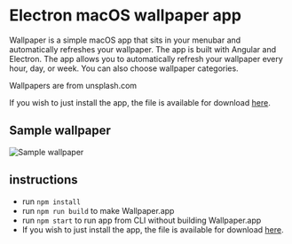# Electron macOS wallpaper app
Wallpaper is a simple macOS app that sits in your menubar and automatically refreshes your wallpaper. The app is built with Angular and Electron. The app allows you to automatically refresh your wallpaper every hour, day, or week. You can also choose wallpaper categories.

Wallpapers are from unsplash.com

If you wish to just install the app, the file is available for download [here](https://github.com/andypotts/macos-wallpaper-app/raw/build/Mockup.zip).

## Sample wallpaper
![Sample wallpaper](https://raw.githubusercontent.com/andypotts/macos-wallpaper-app/master/sample.jpg)

## instructions

- run `npm install`
- run `npm run build` to make Wallpaper.app
- run `npm start` to run app from CLI without building Wallpaper.app
- If you wish to just install the app, the file is available for download [here](https://github.com/andypotts/macos-wallpaper-app/raw/build/Mockup.zip).
